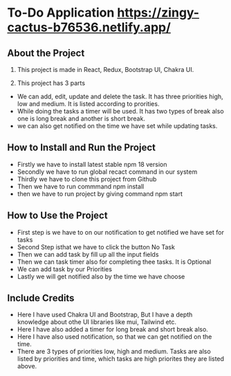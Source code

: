 # To-Do Application   https://zingy-cactus-b76536.netlify.app/

## About the Project

1. This project is made in React, Redux, Bootstrap UI, Chakra UI.
   
2. This project has 3 parts
- We can add, edit, update and delete the task. It has three priorities high, low and medium. It is listed according to prorities.
- While doing the tasks a timer will be used. It has two types of break also one is long break and another is short break.
- we can also get notified on the time we have set while updating tasks.

##  How to Install and Run the Project
- Firstly we have to install latest stable npm 18 version
- Secondly we have to run global recact command in our system
- Thirdly we have to clone this project from Github
- Then we have to run commmand npm install
- then we have to run project by giving command npm start
  
 ## How to Use the Project
 - First step is we have to on our notification to get notified we have set for tasks
 - Second Step isthat we have to click the button No Task
 - Then we can add task by fill up all the input fields
 - Then we can task timer also for completing thee tasks. It is Optional
 - We can add task by our Priorities
 - Lastly we will get notified also by the time we have choose

 ## Include Credits
 - Here I have used Chakra UI and Bootstrap, But I have a depth knowledge about othe UI libraries like mui, Tailwind etc.
 - Here I have also added a timer for long break and short break also.
 - Here I have also used notification, so that we can get notified on the time.
 - There are 3 types of priorities low, high and medium. Tasks are also listed by priorities and time, which tasks    are high priorites they are listed above.
